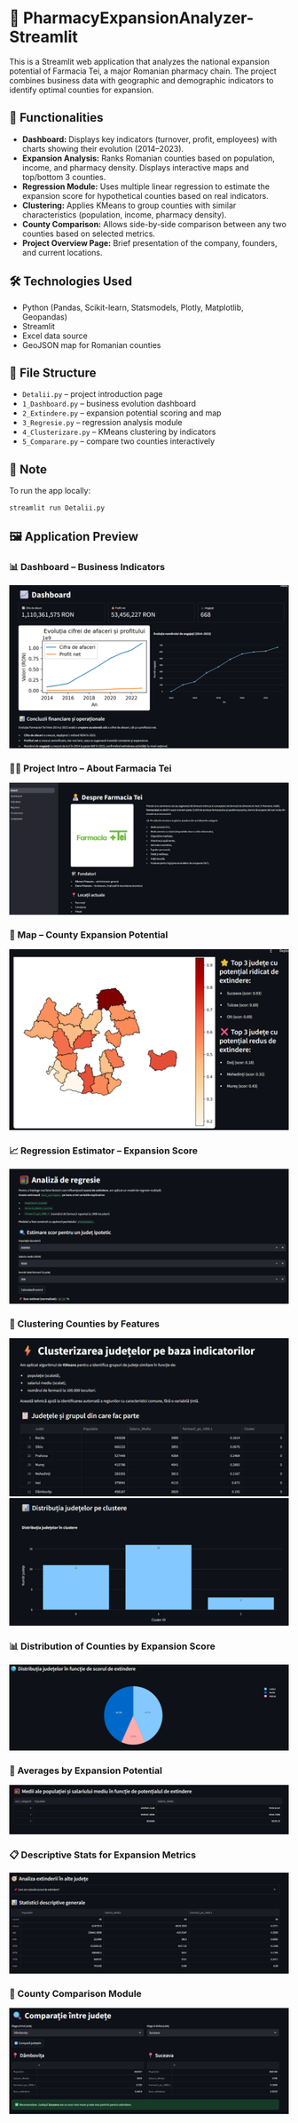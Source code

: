 # 🧪 PharmacyExpansionAnalyzer-Streamlit

This is a Streamlit web application that analyzes the national expansion potential of Farmacia Tei, a major Romanian pharmacy chain. The project combines business data with geographic and demographic indicators to identify optimal counties for expansion.

## 🚀 Functionalities

- **Dashboard:** Displays key indicators (turnover, profit, employees) with charts showing their evolution (2014–2023).
- **Expansion Analysis:** Ranks Romanian counties based on population, income, and pharmacy density. Displays interactive maps and top/bottom 3 counties.
- **Regression Module:** Uses multiple linear regression to estimate the expansion score for hypothetical counties based on real indicators.
- **Clustering:** Applies KMeans to group counties with similar characteristics (population, income, pharmacy density).
- **County Comparison:** Allows side-by-side comparison between any two counties based on selected metrics.
- **Project Overview Page:** Brief presentation of the company, founders, and current locations.

## 🛠 Technologies Used

- Python (Pandas, Scikit-learn, Statsmodels, Plotly, Matplotlib, Geopandas)
- Streamlit
- Excel data source
- GeoJSON map for Romanian counties

## 📂 File Structure

- `Detalii.py` – project introduction page
- `1_Dashboard.py` – business evolution dashboard
- `2_Extindere.py` – expansion potential scoring and map
- `3_Regresie.py` – regression analysis module
- `4_Clusterizare.py` – KMeans clustering by indicators
- `5_Comparare.py` – compare two counties interactively

## 📌 Note

To run the app locally:
```bash
streamlit run Detalii.py
```

## 🖼️ Application Preview

### 📊 Dashboard – Business Indicators
![Dashboard](images/dashboard.png)

### 🧑‍⚕️ Project Intro – About Farmacia Tei
![Intro](images/detalii.png)

### 📍 Map – County Expansion Potential
![Map](images/harta.png)

### 📈 Regression Estimator – Expansion Score
![Regression](images/regresie.png)

### 🔬 Clustering Counties by Features
![Clustering](images/cluster.png)
![Clusters Bar Chart](images/ditributie_judete.png)

### 📊 Distribution of Counties by Expansion Score
![Distribution](images/distrubutie_scor.png)

### 🧮 Averages by Expansion Potential
![Population & Salary](images/medie.png)

### 📋 Descriptive Stats for Expansion Metrics
![Stats](images/statitistici_descriptive.png)

### 🔄 County Comparison Module
![Comparison](images/comparare_judete.png)


